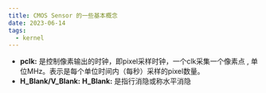 ```yaml
---
title: CMOS Sensor 的一些基本概念
date: 2023-06-14
tags:
  - kernel
---
```

- **pclk:** 是控制像素输出的时钟，即pixel采样时钟，一个clk采集一个像素点 , 单位MHz。表示是每个单位时间内（每秒）采样的pixel数量。
- **H_Blank/V_Blank:** 
	**H_Blank:** 是指行消隐或称水平消隐